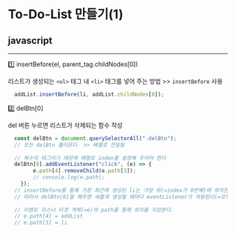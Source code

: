 # To-Do-List 만들기(1) 
## javascript
---

1️⃣ insertBefore(el, parent_tag.childNodes[0])

리스트가 생성되는 `<ul>` 태그 내 `<li>` 태그를 넣어 주는 방법 >> `insertBefore` 사용
```js
  addList.insertBefore(li, addList.childNodes[0]);
```

2️⃣ delBtn[0]

del 버튼 누르면 리스트가 삭제되는 함수 작성
```js
  const delBtn = document.querySelectorAll(".delBtn");
  // 모든 delBtn 불러온다  >> 배열로 전달됨
  
  // 복수의 태그이기 때문에 배열로 index를 설정해 주어야 한다 
  delBtn[0].addEventListener("click", (e) => {
        e.path[4].removeChild(e.path[3]);
        // console.log(e.path);
    });
  // insertBefore를 통해 가장 최근에 생성된 li는 가장 위(=index가 0번째)에 위치한다
  // 따라서 delBtn[0]을 해주면 새롭게 생성될 때마다 eventListener가 적용된다(=모두 적용)
  
  // 이벤트 리스너 타겟 객체(=e)의 path를 통해 위치를 지정한다.
  // e.path[4] = addList
  // e.path[3] = li
```
